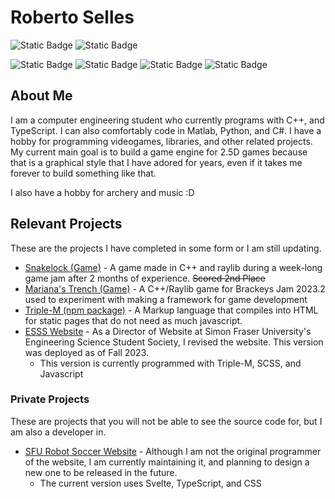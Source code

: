# Roberto Selles
![Static Badge](https://img.shields.io/badge/C%2B%2B-blue?style=for-the-badge&logo=C%2B%2B&labelColor=grey)
![Static Badge](https://img.shields.io/badge/Lua-blue?style=for-the-badge&logo=Lua&labelColor=gray)

![Static Badge](https://img.shields.io/badge/TypeScript-blue?style=for-the-badge&logo=TypeScript&logoColor=white&labelColor=gray)
![Static Badge](https://img.shields.io/badge/JavaScript-yellow?style=for-the-badge&logo=JavaScript&labelColor=gray)
![Static Badge](https://img.shields.io/badge/Node.JS-green?style=for-the-badge&logo=node.js&labelColor=gray)
![Static Badge](https://img.shields.io/badge/Vue.JS-green?style=for-the-badge&logo=vue.js&labelColor=gray)

## About Me
I am a computer engineering student who currently programs with C++, and TypeScript. I can also comfortably code in Matlab, Python, and C#. I have a hobby for programming videogames, libraries, and other related projects. My current main goal is to build a game engine for 2.5D games because that is a graphical style that I have adored for years, even if it takes me forever to build something like that.

I also have a hobby for archery and music :D

## Relevant Projects
These are the projects I have completed in some form or I am still updating.
- [Snakelock (Game)](https://github.com/Henderythmix/Snakelock) - A game made in C++ and raylib during a week-long game jam after 2 months of experience. ~~Scored 2nd Place~~
- [Mariana's Trench (Game)](https://github.com/Henderythmix/MarianasTrench) - A C++/Raylib game for Brackeys Jam 2023.2 used to experiment with making a framework for game development
- [Triple-M (npm package)](https://github.com/Henderythmix/triple-m) - A Markup language that compiles into HTML for static pages that do not need as much javascript.
- [ESSS Website](https://github.com/sfuesss/website/tree/Revision2023) - As a Director of Website at Simon Fraser University's Engineering Science Student Society, I revised the website. This version was deployed as of Fall 2023.
  - This version is currently programmed with Triple-M, SCSS, and Javascript

### Private Projects
These are projects that you will not be able to see the source code for, but I am also a developer in.
- [SFU Robot Soccer Website](https://sfurobotsoccer.com/) - Although I am not the original programmer of the website, I am currently maintaining it, and planning to design a new one to be released in the future.
  - The current version uses Svelte, TypeScript, and CSS

